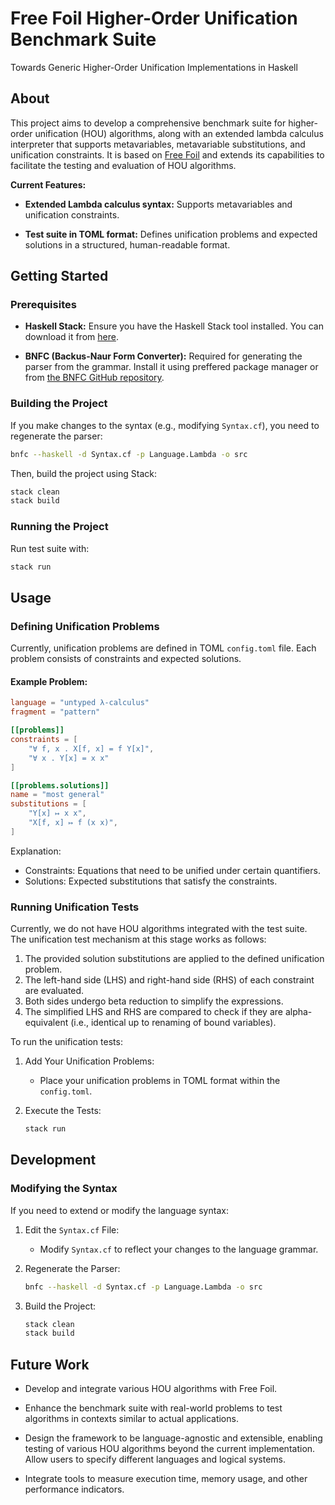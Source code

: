 # Free Foil Higher-Order Unification Benchmark Suite

Towards Generic Higher-Order Unification Implementations in Haskell

## About

This project aims to develop a comprehensive benchmark suite for higher-order
unification (HOU) algorithms, along with an extended lambda calculus interpreter
that supports metavariables, metavariable substitutions, and unification
constraints. It is based on [Free Foil](https://github.com/fizruk/free-foil) and
extends its capabilities to facilitate the testing and evaluation of HOU
algorithms.

**Current Features:**

- **Extended Lambda calculus syntax:** Supports metavariables and unification
  constraints.

- **Test suite in TOML format:** Defines unification problems and expected
  solutions in a structured, human-readable format.


## Getting Started

### Prerequisites

- **Haskell Stack:** Ensure you have the Haskell Stack tool installed. You can
  download it from [here](https://docs.haskellstack.org/en/stable/README/).

- **BNFC (Backus-Naur Form Converter):** Required for generating the parser from
  the grammar. Install it using preffered package manager or from [the BNFC
  GitHub repository](https://github.com/BNFC/bnfc).

### Building the Project

If you make changes to the syntax (e.g., modifying `Syntax.cf`), you need to
regenerate the parser:

```bash
bnfc --haskell -d Syntax.cf -p Language.Lambda -o src
```

Then, build the project using Stack:

```bash
stack clean
stack build
```

### Running the Project

Run test suite with:

```bash
stack run
```

## Usage

### Defining Unification Problems

Currently, unification problems are defined in TOML `config.toml` file. Each
problem consists of constraints and expected solutions.

#### Example Problem:

```toml
language = "untyped λ-calculus"
fragment = "pattern"

[[problems]]
constraints = [
    "∀ f, x . X[f, x] = f Y[x]",
    "∀ x . Y[x] = x x"
]

[[problems.solutions]]
name = "most general"
substitutions = [
    "Y[x] ↦ x x",
    "X[f, x] ↦ f (x x)",
]
```

Explanation:

- Constraints: Equations that need to be unified under certain quantifiers.
- Solutions: Expected substitutions that satisfy the constraints.

### Running Unification Tests

Currently, we do not have HOU algorithms integrated with the test suite. The
unification test mechanism at this stage works as follows:

1. The provided solution substitutions are applied to the defined unification
   problem.
2. The left-hand side (LHS) and right-hand side (RHS) of each constraint are
   evaluated.
3. Both sides undergo beta reduction to simplify the expressions.
4. The simplified LHS and RHS are compared to check if they are alpha-equivalent
   (i.e., identical up to renaming of bound variables).

To run the unification tests:

1. Add Your Unification Problems:
   - Place your unification problems in TOML format within the `config.toml`.

2. Execute the Tests:

   ```bash
   stack run
   ```

## Development

### Modifying the Syntax

If you need to extend or modify the language syntax:

1. Edit the `Syntax.cf` File:
   - Modify `Syntax.cf` to reflect your changes to the language grammar.

2. Regenerate the Parser:

   ```bash
   bnfc --haskell -d Syntax.cf -p Language.Lambda -o src
   ```

3. Build the Project:

   ```bash
   stack clean
   stack build
   ```

## Future Work

- Develop and integrate various HOU algorithms with Free Foil.

- Enhance the benchmark suite with real-world problems to test algorithms in
  contexts similar to actual applications.

- Design the framework to be language-agnostic and extensible, enabling testing
  of various HOU algorithms beyond the current implementation. Allow users to
  specify different languages and logical systems.

- Integrate tools to measure execution time, memory usage, and other performance
  indicators.
